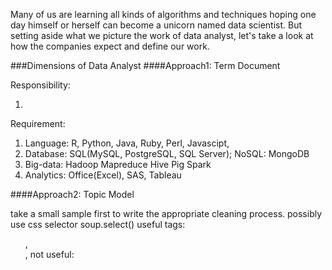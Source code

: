 Many of us are learning all kinds of algorithms and techniques hoping one day himself or herself can become a unicorn named data scientist. But setting aside what we picture the work of data analyst, let's take a look at how the companies expect and define our work.

###Dimensions of Data Analyst
####Approach1: Term Document

Responsibility:

1. 

Requirement:

1. Language: R, Python, Java, Ruby, Perl, Javascipt,
2. Database: SQL(MySQL, PostgreSQL, SQL Server); NoSQL: MongoDB
3. Big-data: Hadoop Mapreduce Hive Pig Spark
4. Analytics: Office(Excel), SAS, Tableau

####Approach2: Topic Model

take a small sample first to write the appropriate cleaning process. possibly use css selector soup.select() 
useful tags: <ul>, <br>, <table>
not useful:  <title>, <style>, <script>